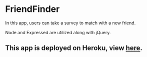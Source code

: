 # FriendFinder


In this app, users can take a survey to match with a new friend.

 
Node and Expressed are utilized along with jQuery.


## This app is deployed on Heroku, view [here](https://agile-castle-24845.herokuapp.com/home).